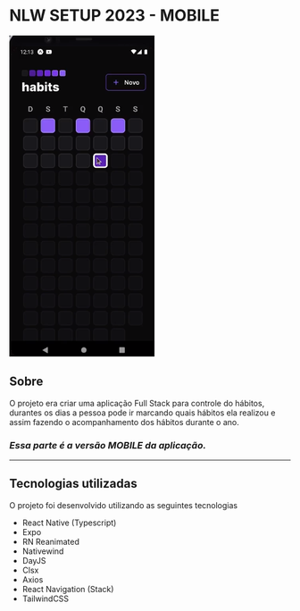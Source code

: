 # **NLW SETUP 2023 - MOBILE**

![Capa, Project presentation image](/Images.README/Capa.png)

## Sobre

O projeto era criar uma aplicação Full Stack para controle do hábitos, durantes os dias a pessoa pode ir marcando quais hábitos ela realizou e assim fazendo o acompanhamento dos hábitos durante o ano.

### **_Essa parte é a versão MOBILE da aplicação._** 

---

## Tecnologias utilizadas

O projeto foi desenvolvido utilizando as seguintes tecnologias

- React Native (Typescript)
- Expo
- RN Reanimated
- Nativewind
- DayJS
- Clsx
- Axios
- React Navigation (Stack)
- TailwindCSS
